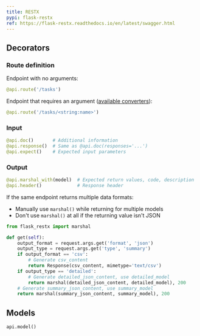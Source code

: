 ```yaml
---
title: RESTX
pypi: flask-restx
ref: https://flask-restx.readthedocs.io/en/latest/swagger.html
---
```


## Decorators

### Route definition

Endpoint with no arguments:

```py
@api.route('/tasks')
```

Endpoint that requires an argument
([available converters](https://github.com/pallets/werkzeug/blob/main/src/werkzeug/routing/converters.py#L253-L261)):

```py
@api.route('/tasks/<string:name>')
```

### Input

```py
@api.doc()       # Additional information
@api.response()  # Same as @api.doc(responses='...')
@api.expect()    # Expected input parameters
```

### Output

```py
@api.marshal_with(model)  # Expected return values, code, description
@api.header()             # Response header
```

If the same endpoint returns multiple data formats:

- Manually use `marshal()` while returning for multiple models
- Don't use `marshal()` at all if the returning value isn't JSON

```py
from flask_restx import marshal

def get(self):
    output_format = request.args.get('format', 'json')
    output_type = request.args.get('type', 'summary')
    if output_format == 'csv':
        # Generate csv_content
        return Response(csv_content, mimetype='text/csv')
    if output_type == 'detailed':
        # Generate detailed_json_content, use detailed_model
        return marshal(detailed_json_content, detailed_model), 200
    # Generate summary_json_content, use summary_model
    return marshal(summary_json_content, summary_model), 200
```

## Models

```py
api.model()
```
